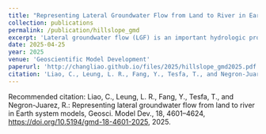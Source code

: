 ```yaml
---
title: "Representing Lateral Groundwater Flow from Land to River in Earth System Models"
collection: publications
permalink: /publication/hillslope_gmd
excerpt: 'Lateral groundwater flow (LGF) is an important hydrologic process in controlling water table dynamics. Due to the relatively coarse spatial resolutions of land surface models, the representation of this process is often overlooked or overly simplified. In this study, we developed a hillslope-based lateral groundwater flow model. Specifically, we first developed a hillslope definition model based on an existing watershed delineation model to represent the subgrid spatial variability in topography. Building upon this hillslope definition, we then developed a physical-based lateral groundwater flow using Darcy’s equation. This model explicitly considers the relationships between the groundwater table along the hillslope and the river water table levels. We coupled this intra-grid model to the land component (ELM) and river component (MOSART) of the Energy Exascale Earth System Model (E3SM). We tested both the hillslope definition model and the lateral groundwater flow model and performed sensitivity experiments using different configurations. Simulations for a single grid cell at 0.5° × 0.5° within the Amazon basin show that the definition of hillslope is the key to modeling lateral flow processes and the runoff partition between surface and subsurface can be dramatically changed using the hillslope approach. Although our method provides a pathway to improve the lateral flow process, future improvements are needed to better capture the subgrid structure to account for the spatial variability in hillslopes within the simulated grid of land surface models.'
date: 2025-04-25
year: 2025
venue: 'Geoscientific Model Development'
paperurl: 'http://changliao.github.io/files/2025/hillslope_gmd2025.pdf'
citation: 'Liao, C., Leung, L. R., Fang, Y., Tesfa, T., and Negron-Juarez, R.: Representing lateral groundwater flow from land to river in Earth system models, Geosci. Model Dev., 18, 4601–4624, https://doi.org/10.5194/gmd-18-4601-2025, 2025. '
---
```


Recommended citation: Liao, C., Leung, L. R., Fang, Y., Tesfa, T., and Negron-Juarez, R.: Representing lateral groundwater flow from land to river in Earth system models, Geosci. Model Dev., 18, 4601–4624, https://doi.org/10.5194/gmd-18-4601-2025, 2025. 
